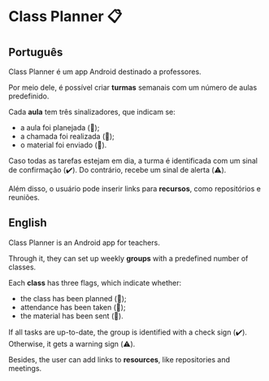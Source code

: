 # Class Planner 📋

## Português
Class Planner é um app Android destinado a professores.

Por meio dele, é possível criar **turmas** semanais com um número de aulas predefinido.

Cada **aula** tem três sinalizadores, que indicam se:
  * a aula foi planejada (📝);
  * a chamada foi realizada (📢);
  * o material foi enviado (📧).
  
Caso todas as tarefas estejam em dia, a turma é identificada com um sinal de confirmação (✔️). Do contrário, recebe um sinal de alerta (⚠️).

Além disso, o usuário pode inserir links para **recursos**, como repositórios e reuniões.

## English
Class Planner is an Android app for teachers.

Through it, they can set up weekly **groups** with a predefined number of classes.

Each **class** has three flags, which indicate whether:
  * the class has been planned (📝);
  * attendance has been taken (📢);
  * the material has been sent (📧).
  
If all tasks are up-to-date, the group is identified with a check sign (✔️). Otherwise, it gets a warning sign (⚠️).

Besides, the user can add links to **resources**, like repositories and meetings.
